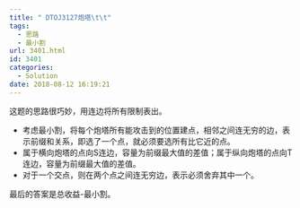 ```yaml
---
title: " DTOJ3127炮塔\t\t"
tags:
  - 思路
  - 最小割
url: 3401.html
id: 3401
categories:
  - Solution
date: 2018-08-12 16:19:21
---
```


这题的思路很巧妙，用连边将所有限制表出。

*   考虑最小割，将每个炮塔所有能攻击到的位置建点，相邻之间连无穷的边，表示前缀和关系，即选了一个点，就必须要选所有比它近的点。
*   属于横向炮塔的点向S连边，容量为前缀最大值的差值；属于纵向炮塔的点向T连边，容量为前缀最大值的差值。
*   对于一个交点，则在两个点之间连无穷边，表示必须舍弃其中一个。

最后的答案是总收益-最小割。